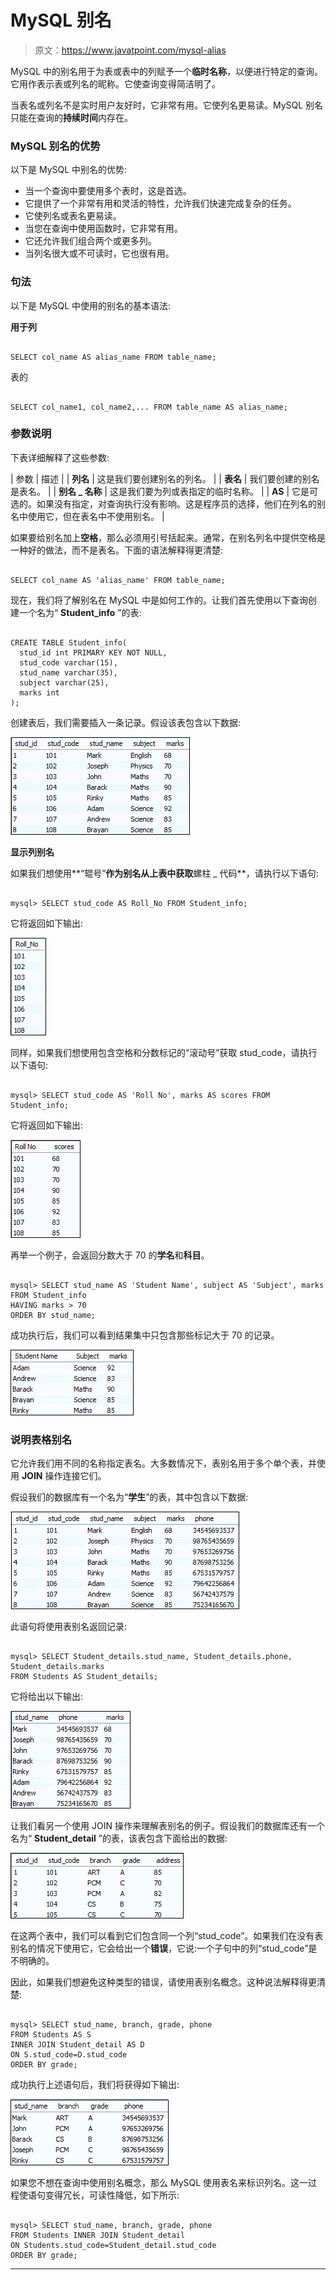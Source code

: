 # MySQL 别名

> 原文：<https://www.javatpoint.com/mysql-alias>

MySQL 中的别名用于为表或表中的列赋予一个**临时名称**，以便进行特定的查询。它用作表示表或列名的昵称。它使查询变得简洁明了。

当表名或列名不是实时用户友好时，它非常有用。它使列名更易读。MySQL 别名只能在查询的**持续时间**内存在。

### MySQL 别名的优势

以下是 MySQL 中别名的优势:

*   当一个查询中要使用多个表时，这是首选。
*   它提供了一个非常有用和灵活的特性，允许我们快速完成复杂的任务。
*   它使列名或表名更易读。
*   当您在查询中使用函数时，它非常有用。
*   它还允许我们组合两个或更多列。
*   当列名很大或不可读时，它也很有用。

### 句法

以下是 MySQL 中使用的别名的基本语法:

**用于列**

```

SELECT col_name AS alias_name FROM table_name;

```

表的

```

SELECT col_name1, col_name2,... FROM table_name AS alias_name;

```

### 参数说明

下表详细解释了这些参数:

| 参数 | 描述 |
| **列名** | 这是我们要创建别名的列名。 |
| **表名** | 我们要创建的别名是表名。 |
| **别名 _ 名称** | 这是我们要为列或表指定的临时名称。 |
| **AS** | 它是可选的。如果没有指定，对查询执行没有影响。这是程序员的选择，他们在列名的别名中使用它，但在表名中不使用别名。 |

如果要给别名加上**空格**，那么必须用引号括起来。通常，在别名列名中提供空格是一种好的做法，而不是表名。下面的语法解释得更清楚:

```

SELECT col_name AS 'alias_name' FROM table_name;

```

现在，我们将了解别名在 MySQL 中是如何工作的。让我们首先使用以下查询创建一个名为“ **Student_info** ”的表:

```

CREATE TABLE Student_info(
  stud_id int PRIMARY KEY NOT NULL,
  stud_code varchar(15),
  stud_name varchar(35),
  subject varchar(25),
  marks int
);

```

创建表后，我们需要插入一条记录。假设该表包含以下数据:

![MySQL Alias](img/e4152343086c7750c8e46f491e8e57c0.png)

**显示列别名**

如果我们想使用**“辊号”**作为别名从上表中获取**螺柱 _ 代码**，请执行以下语句:

```

mysql> SELECT stud_code AS Roll_No FROM Student_info;

```

它将返回如下输出:

![MySQL Alias](img/a6060e13687fdf81f906b25d514b060d.png)

同样，如果我们想使用包含空格和分数标记的“滚动号”获取 stud_code，请执行以下语句:

```

mysql> SELECT stud_code AS 'Roll No', marks AS scores FROM Student_info;

```

它将返回如下输出:

![MySQL Alias](img/ada22bec8b1f22e0357732ff40cef6ac.png)

再举一个例子，会返回分数大于 70 的**学名**和**科目**。

```

mysql> SELECT stud_name AS 'Student Name', subject AS 'Subject', marks
FROM Student_info  
HAVING marks > 70
ORDER BY stud_name;

```

成功执行后，我们可以看到结果集中只包含那些标记大于 70 的记录。

![MySQL Alias](img/0e9c38b7d5f81b5ce2d973396e516d29.png)

### 说明表格别名

它允许我们用不同的名称指定表名。大多数情况下，表别名用于多个单个表，并使用 **JOIN** 操作连接它们。

假设我们的数据库有一个名为“**学生**”的表，其中包含以下数据:

![MySQL Alias](img/abb84b04cfbd62d3012d72c896471ba2.png)

此语句将使用表别名返回记录:

```

mysql> SELECT Student_details.stud_name, Student_details.phone, Student_details.marks 
FROM Students AS Student_details;

```

它将给出以下输出:

![MySQL Alias](img/02b8fda4ef6aac9c753a21bd993035a4.png)

让我们看另一个使用 JOIN 操作来理解表别名的例子。假设我们的数据库还有一个名为“ **Student_detail** ”的表，该表包含下面给出的数据:

![MySQL Alias](img/b6610bb0cc81330e2699b2d067a45641.png)

在这两个表中，我们可以看到它们包含同一个列“stud_code”。如果我们在没有表别名的情况下使用它，它会给出一个**错误**，它说:一个子句中的列“stud_code”是不明确的。

因此，如果我们想避免这种类型的错误，请使用表别名概念。这种说法解释得更清楚:

```

mysql> SELECT stud_name, branch, grade, phone
FROM Students AS S
INNER JOIN Student_detail AS D
ON S.stud_code=D.stud_code
ORDER BY grade;

```

成功执行上述语句后，我们将获得如下输出:

![MySQL Alias](img/33e2bca075a3f1ee2fe0ef6b48d581bc.png)

如果您不想在查询中使用别名概念，那么 MySQL 使用表名来标识列名。这一过程使语句变得冗长，可读性降低，如下所示:

```

mysql> SELECT stud_name, branch, grade, phone
FROM Students INNER JOIN Student_detail 
ON Students.stud_code=Student_detail.stud_code
ORDER BY grade;

```

* * ***